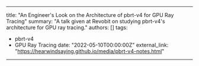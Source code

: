 ---

title: "An Engineer's Look on the Architecture of pbrt-v4 for GPU Ray Tracing"
summary: "A talk given at Revobit on studying pbrt-v4's architecture for GPU ray tracing."
authors: []
tags:
 - pbrt-v4
 - GPU Ray Tracing
date: "2022-05-10T00:00:00Z"
external_link: "https://hearwindsaying.github.io/media/pbrt-v4-notes.html"

---